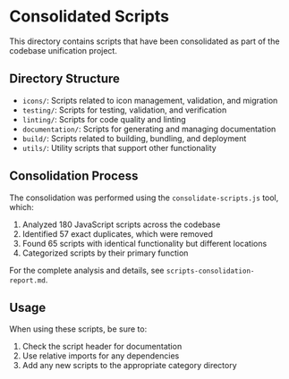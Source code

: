 # Consolidated Scripts

This directory contains scripts that have been consolidated as part of the codebase unification project.

## Directory Structure

- `icons/`: Scripts related to icon management, validation, and migration
- `testing/`: Scripts for testing, validation, and verification
- `linting/`: Scripts for code quality and linting
- `documentation/`: Scripts for generating and managing documentation
- `build/`: Scripts related to building, bundling, and deployment
- `utils/`: Utility scripts that support other functionality

## Consolidation Process

The consolidation was performed using the `consolidate-scripts.js` tool, which:
1. Analyzed 180 JavaScript scripts across the codebase
2. Identified 57 exact duplicates, which were removed
3. Found 65 scripts with identical functionality but different locations
4. Categorized scripts by their primary function

For the complete analysis and details, see `scripts-consolidation-report.md`.

## Usage

When using these scripts, be sure to:
1. Check the script header for documentation
2. Use relative imports for any dependencies
3. Add any new scripts to the appropriate category directory 